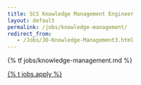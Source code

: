 ```yaml
---
title: SCS Knowledge Management Engineer
layout: default
permalink: /jobs/knowledge-management/
redirect_from:
   - /Jobs/JD-Knowledge-Management3.html
---
```


{% tf jobs/knowledge-management.md %}

<div class="d-grid gap-2 col-4 mx-auto mt-5">
<a href="mailto:project@scs.sovereignit.de?subject={% t jobs.knowledge-management.title %}" class="btn btn-secondary btn-lg">{% t jobs.apply %}</a>
</div>